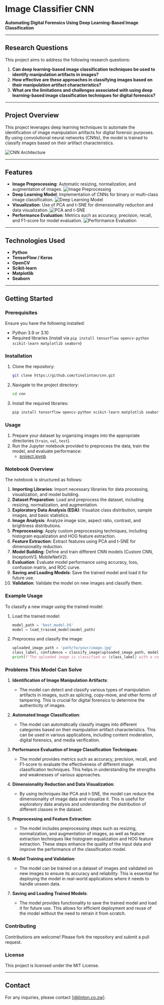 # Image Classifier CNN

**Automating Digital Forensics Using Deep Learning-Based Image Classification**

---

## Research Questions

This project aims to address the following research questions:

1. **Can deep learning-based image classification techniques be used to identify manipulation artifacts in images?**
2. **How effective are these approaches in classifying images based on their manipulation artifact characteristics?**
3. **What are the limitations and challenges associated with using deep learning-based image classification techniques for digital forensics?**

---

## Project Overview

This project leverages deep learning techniques to automate the identification of image manipulation artifacts for digital forensic purposes. By using convolutional neural networks (CNNs), the model is trained to classify images based on their artifact characteristics.

![CNN Architecture](https://upload.wikimedia.org/wikipedia/commons/6/63/Typical_cnn.png)

---

## Features

- **Image Preprocessing**: Automatic resizing, normalization, and augmentation of images.
  ![Image Preprocessing](https://fastercapital.co/i/Computer-vision-algorithm-Exploring-the-Fundamentals-of-Computer-Vision-Algorithms--Image-Preprocessing-Techniques.webp)
- **Deep Learning Model**: Implementation of CNNs for binary or multi-class image classification.
  ![Deep Learning Model](https://d3lkc3n5th01x7.cloudfront.net/wp-content/uploads/2023/06/16031110/Deep-learning.png)
- **Visualization**: Use of PCA and t-SNE for dimensionality reduction and data visualization.
  ![PCA and t-SNE](https://substackcdn.com/image/fetch/w_1456,c_limit,f_webp,q_auto:good,fl_progressive:steep/https%3A%2F%2Fsubstack-post-media.s3.amazonaws.com%2Fpublic%2Fimages%2F8a2c695c-1e52-48f4-96b2-3b733b57d903_4983x4203.jpeg)
- **Performance Evaluation**: Metrics such as accuracy, precision, recall, and F1-score for model evaluation.
  ![Performance Evaluation](https://dataexpertise.in/wp-content/uploads/2023/12/ML-Model-Performance-768x387.png)

---

## Technologies Used

- **Python**
- **TensorFlow / Keras**
- **OpenCV**
- **Scikit-learn**
- **Matplotlib**
- **Seaborn**

---

## Getting Started

### Prerequisites

Ensure you have the following installed:

- Python 3.9 or 3.10
- Required libraries (install via `pip install tensorflow opencv-python scikit-learn matplotlib seaborn`)

### Installation

1. Clone the repository:
   ```sh
   git clone https://github.com/tinolinton/cnn.git
   ```
2. Navigate to the project directory:
   ```sh
   cd cnn
   ```
3. Install the required libraries:
   ```sh
   pip install tensorflow opencv-python scikit-learn matplotlib seaborn
   ```

### Usage

1. Prepare your dataset by organizing images into the appropriate directories (`train`, `val`, `test`).
2. Run the Jupyter notebook provided to preprocess the data, train the model, and evaluate performance:
   - [project.ipynb](http://_vscodecontentref_/1)

### Notebook Overview

The notebook is structured as follows:

1. **Importing Libraries**: Import necessary libraries for data processing, visualization, and model building.
2. **Dataset Preparation**: Load and preprocess the dataset, including resizing, normalization, and augmentation.
3. **Exploratory Data Analysis (EDA)**: Visualize class distribution, sample images, and basic statistics.
4. **Image Analysis**: Analyze image size, aspect ratio, contrast, and brightness distributions.
5. **Preprocessing**: Apply custom preprocessing techniques, including histogram equalization and HOG feature extraction.
6. **Feature Extraction**: Extract features using PCA and t-SNE for dimensionality reduction.
7. **Model Building**: Define and train different CNN models (Custom CNN, InceptionV3, MobileNetV2).
8. **Evaluation**: Evaluate model performance using accuracy, loss, confusion matrix, and ROC curve.
9. **Saving and Loading Models**: Save the trained model and load it for future use.
10. **Validation**: Validate the model on new images and classify them.

### Example Usage

To classify a new image using the trained model:

1. Load the trained model:

   ```python
   model_path = 'best_model.h5'
   model = load_trained_model(model_path)
   ```

2. Preprocess and classify the image:
   ```python
   uploaded_image_path = 'path/to/your/image.jpg'
   class_label, confidence = classify_image(uploaded_image_path, model)
   print(f'The uploaded image is classified as {class_label} with a confidence of {confidence:.2f}')
   ```

### Problems This Model Can Solve

1. **Identification of Image Manipulation Artifacts**:

   - The model can detect and classify various types of manipulation artifacts in images, such as splicing, copy-move, and other forms of tampering. This is crucial for digital forensics to determine the authenticity of images.

2. **Automated Image Classification**:

   - The model can automatically classify images into different categories based on their manipulation artifact characteristics. This can be used in various applications, including content moderation, digital forensics, and media verification.

3. **Performance Evaluation of Image Classification Techniques**:

   - The model provides metrics such as accuracy, precision, recall, and F1-score to evaluate the effectiveness of different image classification techniques. This helps in understanding the strengths and weaknesses of various approaches.

4. **Dimensionality Reduction and Data Visualization**:

   - By using techniques like PCA and t-SNE, the model can reduce the dimensionality of image data and visualize it. This is useful for exploratory data analysis and understanding the distribution of different classes in the dataset.

5. **Preprocessing and Feature Extraction**:

   - The model includes preprocessing steps such as resizing, normalization, and augmentation of images, as well as feature extraction techniques like histogram equalization and HOG feature extraction. These steps enhance the quality of the input data and improve the performance of the classification model.

6. **Model Training and Validation**:

   - The model can be trained on a dataset of images and validated on new images to ensure its accuracy and reliability. This is essential for deploying the model in real-world applications where it needs to handle unseen data.

7. **Saving and Loading Trained Models**:
   - The model provides functionality to save the trained model and load it for future use. This allows for efficient deployment and reuse of the model without the need to retrain it from scratch.

### Contributing

Contributions are welcome! Please fork the repository and submit a pull request.

### License

This project is licensed under the MIT License.

---

## Contact

For any inquiries, please contact [i@linton.co.zw].

